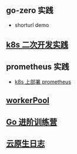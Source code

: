 ## go-zero 实践
* shorturl demo

## [k8s 二次开发实践](./k8s-practice)

## prometheus 实践

* [k8s 上部署 prometheus](./prometheus-practice/)

## [workerPool](https://github.com/zhuyaguang/go-exp/blob/main/work-pool)

## [Go 进阶训练营](https://github.com/zhuyaguang/go-exp/blob/main/Go%20%E8%BF%9B%E9%98%B6%E8%AE%AD%E7%BB%83%E8%90%A5)

## [云原生日志](./CloudNativeLog)

